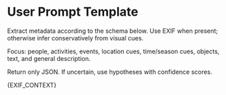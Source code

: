 # User Prompt Template

Extract metadata according to the schema below. Use EXIF when present; otherwise infer conservatively from visual cues.

Focus: people, activities, events, location cues, time/season cues, objects, text, and general description.

Return only JSON. If uncertain, use hypotheses with confidence scores.

{EXIF_CONTEXT}
